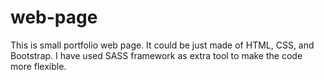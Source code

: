 # web-page
This is small portfolio web page. It could be just made of HTML, CSS, and Bootstrap. I have used SASS framework as extra tool to make the code more flexible.

